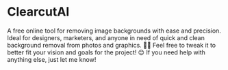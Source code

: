 # ClearcutAI
A free online tool for removing image backgrounds with ease and precision. Ideal for designers, marketers, and anyone in need of quick and clean background removal from photos and graphics. 🎨✨  Feel free to tweak it to better fit your vision and goals for the project! 😊 If you need help with anything else, just let me know!

